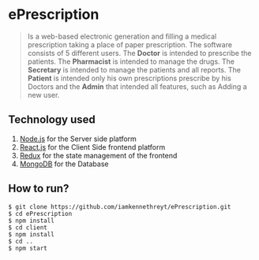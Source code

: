 # ePrescription

> Is a web-based electronic generation and filling a medical prescription taking a place of paper prescription. The software consists of 5 different users. The **Doctor** is intended to prescribe the patients. The **Pharmacist** is intended to manage the drugs. The **Secretary** is intended to manage the patients and all reports. The **Patient** is intended only his own prescriptions prescribe by his Doctors and the **Admin** that intended all features, such as Adding a new user.

## Technology used

1. [Node.js](https://nodejs.org/en/) for the Server side platform
2. [React.js](https://reactjs.org/) for the Client Side frontend platform
3. [Redux](https://redux.org/) for the state management of the frontend
4. [MongoDB](https://www.mongodb.com/) for the Database

## How to run?

    $ git clone https://github.com/iamkennethreyt/ePrescription.git
    $ cd ePrescription
    $ npm install
    $ cd client
    $ npm install
    $ cd ..
    $ npm start
